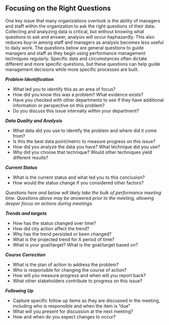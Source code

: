 ## Focusing on the Right Questions

One key issue that many organizations overlook is the ability of managers and staff within the organization to ask the right questions of their data. Collecting and analyzing data is critical, but without knowing what questions to ask and answer, analysis will occur haphazardly. This also reduces buy-in among staff and managers as analysis becomes less useful to daily work.
The questions below are general questions to guide managers and staff as they begin using performance management techniques regularly. Specific data and circumstances often dictate different and more specific questions, but these questions can help guide management decisions while more specific processes are built.

**_Problem Identification_**
* What led you to identify this as an area of focus?
* How did you know this was a problem? What evidence exists?
* Have you checked with other departments to see if they have additional information or perspective on this problem?
* Do you discuss this issue internally within your department?

**_Data Quality and Analysis_**
* What data did you use to identify the problem and where did it come from?
* Is this the best data point/metric to measure progress on this issue?
* How did you analyze the data you have? What technique did you use?
* Why did you choose that technique? Would other techniques yield different results?

**_Current Status_** 
* What is the current status and what led you to this conclusion?
* How would the status change if you considered other factors?

*Questions here and below will likely take the bulk of performance meeting time. Questions above may be answered prior to the meeting, allowing deeper focus on actions during meetings.*

**_Trends and targets_**
* How has the status changed over time?
* How did city action affect the trend?
* Why has the trend persisted or been changed?
* What is the projected trend for X period of time?
* What is your goal/target? What is the goal/target based on?

**_Course Correction_**
* What is the plan of action to address the problem?
* Who is responsible for changing the course of action?
* How will you measure progress and when will you report back?
* What other stakeholders contribute to progress on this issue?

**_Following Up_**
* Capture specific follow up items as they are discussed in the meeting, including who is responsible and when the item is “due”
* What will you present for discussion at the next meeting?
* How and when do you expect changes to occur?

